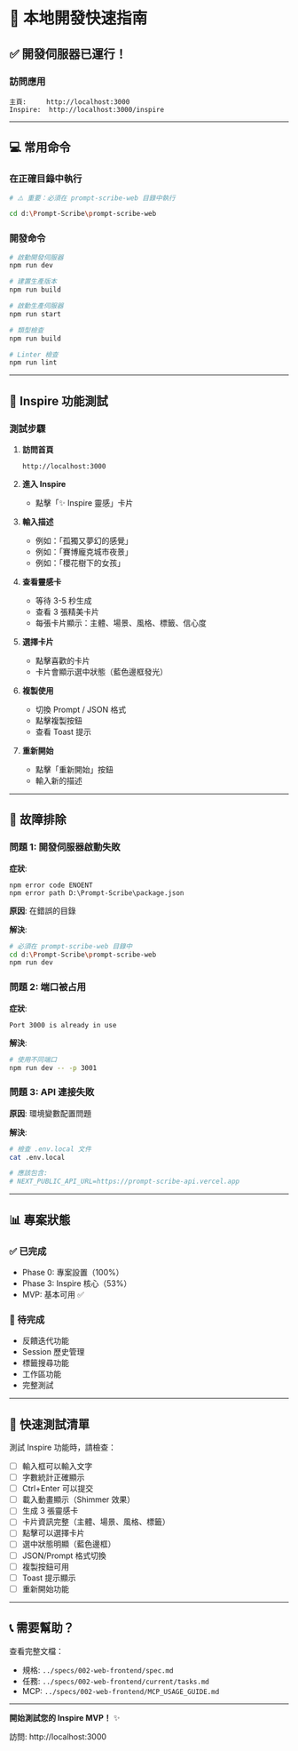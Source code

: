 # 🚀 本地開發快速指南

## ✅ 開發伺服器已運行！

### 訪問應用

```
主頁:     http://localhost:3000
Inspire:  http://localhost:3000/inspire
```

---

## 💻 常用命令

### 在正確目錄中執行

```bash
# ⚠️ 重要：必須在 prompt-scribe-web 目錄中執行

cd d:\Prompt-Scribe\prompt-scribe-web
```

### 開發命令

```bash
# 啟動開發伺服器
npm run dev

# 建置生產版本
npm run build

# 啟動生產伺服器
npm run start

# 類型檢查
npm run build

# Linter 檢查
npm run lint
```

---

## 🎯 Inspire 功能測試

### 測試步驟

1. **訪問首頁**
   ```
   http://localhost:3000
   ```

2. **進入 Inspire**
   - 點擊「✨ Inspire 靈感」卡片

3. **輸入描述**
   - 例如：「孤獨又夢幻的感覺」
   - 例如：「賽博龐克城市夜景」
   - 例如：「櫻花樹下的女孩」

4. **查看靈感卡**
   - 等待 3-5 秒生成
   - 查看 3 張精美卡片
   - 每張卡片顯示：主體、場景、風格、標籤、信心度

5. **選擇卡片**
   - 點擊喜歡的卡片
   - 卡片會顯示選中狀態（藍色邊框發光）

6. **複製使用**
   - 切換 Prompt / JSON 格式
   - 點擊複製按鈕
   - 查看 Toast 提示

7. **重新開始**
   - 點擊「重新開始」按鈕
   - 輸入新的描述

---

## 🐛 故障排除

### 問題 1: 開發伺服器啟動失敗

**症狀**:
```
npm error code ENOENT
npm error path D:\Prompt-Scribe\package.json
```

**原因**: 在錯誤的目錄

**解決**:
```bash
# 必須在 prompt-scribe-web 目錄中
cd d:\Prompt-Scribe\prompt-scribe-web
npm run dev
```

### 問題 2: 端口被占用

**症狀**:
```
Port 3000 is already in use
```

**解決**:
```bash
# 使用不同端口
npm run dev -- -p 3001
```

### 問題 3: API 連接失敗

**原因**: 環境變數配置問題

**解決**:
```bash
# 檢查 .env.local 文件
cat .env.local

# 應該包含:
# NEXT_PUBLIC_API_URL=https://prompt-scribe-api.vercel.app
```

---

## 📊 專案狀態

### ✅ 已完成

- Phase 0: 專案設置（100%）
- Phase 3: Inspire 核心（53%）
- MVP: 基本可用 ✅

### 🚧 待完成

- 反饋迭代功能
- Session 歷史管理
- 標籤搜尋功能
- 工作區功能
- 完整測試

---

## 🎊 快速測試清單

測試 Inspire 功能時，請檢查：

- [ ] 輸入框可以輸入文字
- [ ] 字數統計正確顯示
- [ ] Ctrl+Enter 可以提交
- [ ] 載入動畫顯示（Shimmer 效果）
- [ ] 生成 3 張靈感卡
- [ ] 卡片資訊完整（主體、場景、風格、標籤）
- [ ] 點擊可以選擇卡片
- [ ] 選中狀態明顯（藍色邊框）
- [ ] JSON/Prompt 格式切換
- [ ] 複製按鈕可用
- [ ] Toast 提示顯示
- [ ] 重新開始功能

---

## 📞 需要幫助？

查看完整文檔：
- 規格: `../specs/002-web-frontend/spec.md`
- 任務: `../specs/002-web-frontend/current/tasks.md`
- MCP: `../specs/002-web-frontend/MCP_USAGE_GUIDE.md`

---

**開始測試您的 Inspire MVP！** ✨

訪問: http://localhost:3000

